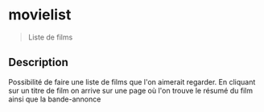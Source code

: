 # movielist

> Liste de films

## Description
Possibilité de faire une liste de films que l'on aimerait regarder.
En cliquant sur un titre de film on arrive sur une page où l'on trouve le résumé du film ainsi que la bande-annonce
